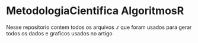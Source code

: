 # MetodologiaCientifica AlgoritmosR
 Nesse repositorio contem todos os arquivos .r que foram usados para gerar todos os dados e graficos usados no artigo
